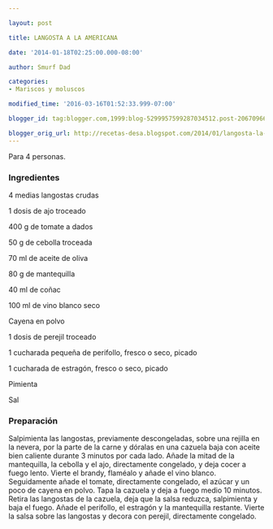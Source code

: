 ```yaml
---

layout: post

title: LANGOSTA A LA AMERICANA

date: '2014-01-18T02:25:00.000-08:00'

author: Smurf Dad

categories:
- Mariscos y moluscos

modified_time: '2016-03-16T01:52:33.999-07:00'

blogger_id: tag:blogger.com,1999:blog-5299957599287034512.post-2067096618507337040

blogger_orig_url: http://recetas-desa.blogspot.com/2014/01/langosta-la-americana.html
---
```


Para 4 personas.

<h3>Ingredientes</h3>

4 medias langostas crudas

1 dosis de ajo troceado

400 g de tomate a dados

50 g de cebolla troceada

70 ml de aceite de oliva

80 g de mantequilla

40 ml de coñac

100 ml de vino blanco seco

Cayena en polvo

1 dosis de perejil troceado

1 cucharada pequeña de perifollo, fresco o seco, picado

1 cucharada de estragón, fresco o seco, picado

Pimienta

Sal

<h3>Preparación</h3>

Salpimienta las langostas, previamente descongeladas, sobre una rejilla en la nevera, por la parte de la carne y dóralas en una cazuela baja con aceite bien caliente durante 3 minutos por cada lado. Añade la mitad de la mantequilla, la cebolla y el ajo, directamente congelado, y deja cocer a fuego lento. Vierte el brandy, flaméalo y añade el vino blanco. Seguidamente añade el tomate, directamente congelado, el azúcar y un poco de cayena en polvo. Tapa la cazuela y deja a fuego medio 10 minutos. Retira las langostas de la cazuela, deja que la salsa reduzca, salpimienta y baja el fuego. Añade el perifollo, el estragón y la mantequilla restante. Vierte la salsa sobre las langostas y decora con perejil, directamente congelado.